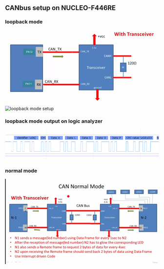 ## CANbus setup on NUCLEO-F446RE

### loopback mode

![loopback mode setup](assets\can_loopback_mode_setup.png)

![loopback mode setup](assets\can_loopback_mode_setup_2.png)

### loopback mode output on logic analyzer

![loopback mode logic analyzer](assets\can_loopback_mode_logic_analyzer.png)

### normal mode

![normal mode setup](assets\can_normal_mode_2_nodes_test_setup.png)



